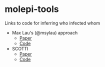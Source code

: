 # molepi-tools
Links to code for inferring who infected whom

- Max Lau's (@msylau) approach
  - [Paper](http://journals.plos.org/ploscompbiol/article?id=10.1371/journal.pcbi.1004633)
  - [Code](https://github.com/msylau/A-Systematic-Bayesian-Integration-of-Epidemiological-and-Genetic-Data)
- SCOTTI
  - [Paper](https://arxiv.org/abs/1603.01994)
  - [Code](https://bitbucket.org/nicofmay/scotti) 
